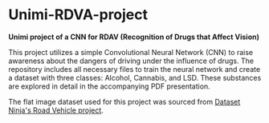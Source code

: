 # Unimi-RDVA-project
**Unimi project of a CNN for RDAV (Recognition of Drugs that Affect Vision)**

This project utilizes a simple Convolutional Neural Network (CNN) to raise awareness about the dangers of driving under the influence of drugs. The repository includes all necessary files to train the neural network and create a dataset with three classes: Alcohol, Cannabis, and LSD. These substances are explored in detail in the accompanying PDF presentation.

The flat image dataset used for this project was sourced from [Dataset Ninja's Road Vehicle project](https://datasetninja.com/road-vehicle).
